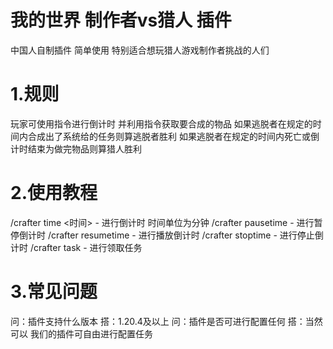 # 我的世界 制作者vs猎人 插件
中国人自制插件 简单使用 特别适合想玩猎人游戏制作者挑战的人们

# 1.规则
玩家可使用指令进行倒计时 并利用指令获取要合成的物品
如果逃脱者在规定的时间内合成出了系统给的任务则算逃脱者胜利
如果逃脱者在规定的时间内死亡或倒计时结束为做完物品则算猎人胜利

# 2.使用教程
/crafter time <时间> - 进行倒计时 时间单位为分钟
/crafter pausetime   - 进行暂停倒计时
/crafter resumetime  - 进行播放倒计时
/crafter stoptime    - 进行停止倒计时
/crafter task        - 进行领取任务

# 3.常见问题
问：插件支持什么版本
搭：1.20.4及以上
问：插件是否可进行配置任何
搭：当然可以 我们的插件可自由进行配置任务
